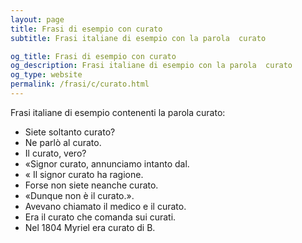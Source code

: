 ```yaml
---
layout: page
title: Frasi di esempio con curato 
subtitle: Frasi italiane di esempio con la parola  curato

og_title: Frasi di esempio con curato 
og_description: Frasi italiane di esempio con la parola  curato
og_type: website
permalink: /frasi/c/curato.html
---
```


Frasi italiane di esempio contenenti la parola curato:


- Siete soltanto curato?
- Ne parlò al curato.
- Il curato, vero?
- «Signor curato, annunciamo intanto dal.
- « Il signor curato ha ragione.
- Forse non siete neanche curato.
- «Dunque non è il curato.».
- Avevano chiamato il medico e il curato.
- Era il curato che comanda sui curati.
- Nel 1804 Myriel era curato di B.
